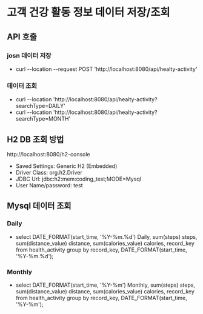 # 고객 건강 활동 정보 데이터 저장/조회

## API 호출
### josn 데이터 저장

* curl --location --request POST 'http://localhost:8080/api/healty-activity'

### 데이터 조회

* curl --location 'http://localhost:8080/api/healty-activity?searchType=DAILY'
* curl --location 'http://localhost:8080/api/healty-activity?searchType=MONTH'


## H2 DB 조회 방법
http://localhost:8080/h2-console

* Saved Settings: Generic H2 (Embedded)
* Driver Class: org.h2.Driver
* JDBC Url: jdbc:h2:mem:coding_test;MODE=Mysql
* User Name/password: test

## Mysql 데이터 조회

### Daily
* select DATE_FORMAT(start_time, '%Y-%m.%d') Daily, sum(steps) steps, sum(distance_value) distance, sum(calories_value) calories, record_key
from health_activity
group by record_key, DATE_FORMAT(start_time, '%Y-%m.%d');

### Monthly
* select DATE_FORMAT(start_time, '%Y-%m') Monthly, sum(steps) steps, sum(distance_value) distance, sum(calories_value) calories, record_key
from health_activity
group by record_key, DATE_FORMAT(start_time, '%Y-%m');


